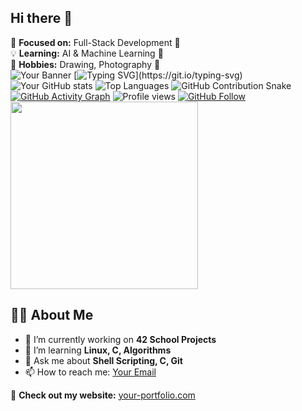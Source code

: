 ## Hi there 👋
🎯 **Focused on:** Full-Stack Development 🚀  
💡 **Learning:** AI & Machine Learning 🤖  
🎨 **Hobbies:** Drawing, Photography 📸  
![Your Banner](https://your-image-url.com)
[![Typing SVG](https://readme-typing-svg.herokuapp.com?size=24&color=F7D61D&center=true&vCenter=true&lines=Hello+there!;Welcome+to+my+GitHub!;I+love+coding!)](https://git.io/typing-svg)
![Your GitHub stats](https://github-readme-stats.vercel.app/api?username=your-username&show_icons=true&theme=tokyonight)
![Top Languages](https://github-readme-stats.vercel.app/api/top-langs/?username=your-username&layout=compact&theme=tokyonight)
![GitHub Contribution Snake](https://github.com/your-username/your-username/blob/output/github-contribution-grid-snake.svg)
[![GitHub Activity Graph](https://github-readme-activity-graph.cyclic.app/graph?username=your-username&theme=dracula)](https://github.com/ashutosh00710/github-readme-activity-graph)
![Profile views](https://komarev.com/ghpvc/?username=your-username&color=blue)
[![GitHub Follow](https://img.shields.io/github/followers/your-username?label=Follow%20Me&style=social)](https://github.com/your-username)
<img src="https://media.giphy.com/media/QTfX9Ejfra3ZmNxh6B/giphy.gif" width="300">


## 👨‍💻 About Me
- 🔭 I’m currently working on **42 School Projects**
- 🌱 I’m learning **Linux, C, Algorithms**
- 💬 Ask me about **Shell Scripting, C, Git**
- 📫 How to reach me: [Your Email](mailto:your-email@gmail.com)


🚀 **Check out my website:** [your-portfolio.com](https://your-portfolio.com)

<!--
**LESdylan/LESdylan** is a ✨ _special_ ✨ repository because its `README.md` (this file) appears on your GitHub profile.

Here are some ideas to get you started:

- 🔭 I’m currently working on ...
- 🌱 I’m currently learning ...
- 👯 I’m looking to collaborate on ...
- 🤔 I’m looking for help with ...
- 💬 Ask me about ...
- 📫 How to reach me: ...
- 😄 Pronouns: ...
- ⚡ Fun fact: ...
-->
